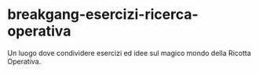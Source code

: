 # breakgang-esercizi-ricerca-operativa
Un luogo dove condividere esercizi ed idee sul magico mondo della Ricotta Operativa.
